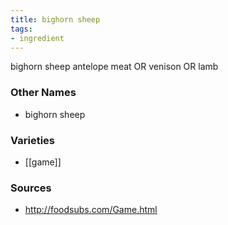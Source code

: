 ```yaml
---
title: bighorn sheep
tags:
- ingredient
---
```

bighorn sheep antelope meat OR venison OR lamb

### Other Names

* bighorn sheep

### Varieties

* [[game]]

### Sources
* http://foodsubs.com/Game.html
